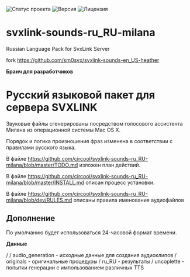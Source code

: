![Статус проекта](https://img.shields.io/badge/Статус-Активный-brightgreen?style=flat)
![Версия](https://img.shields.io/badge/Версия-1.4.2-blue?style=flat)
![Лицензия](https://img.shields.io/badge/Лицензия-MIT-green?style=flat)


# svxlink-sounds-ru_RU-milana
Russian Language Pack for SvxLink Server

fork https://github.com/sm0svx/svxlink-sounds-en_US-heather

__Бранч для разработчиков__

Русский языковой пакет для сервера SVXLINK
==========================================

Звуковые файлы сгенерированы посредством голосового ассистента Милана из операционной системы Mac OS X. 

Порядок и логика произношения фраз изменена в соответствии с правилами русского языка.

В файле https://github.com/circool/svxlink-sounds-ru_RU-milana/blob/master/TODO.md изложен план действий.

В файле https://github.com/circool/svxlink-sounds-ru_RU-milana/blob/master/INSTALL.md описан процесс установки.

В файле https://github.com/circool/svxlink-sounds-ru_RU-milana/blob/dev/RULES.md описаны правила именования аудиофайлов

Дополнение
----------

По умолчанию будет использоваться 24-часовой формат времени.


__Данные__

/
/ audio_generation 	- исходные данные для создания аудиоклипов
/ originals			- оригинальные процедуры
/ ru_RU 			- результаты
/ uncoplette		- попытки генерации с импользованием различных TTS